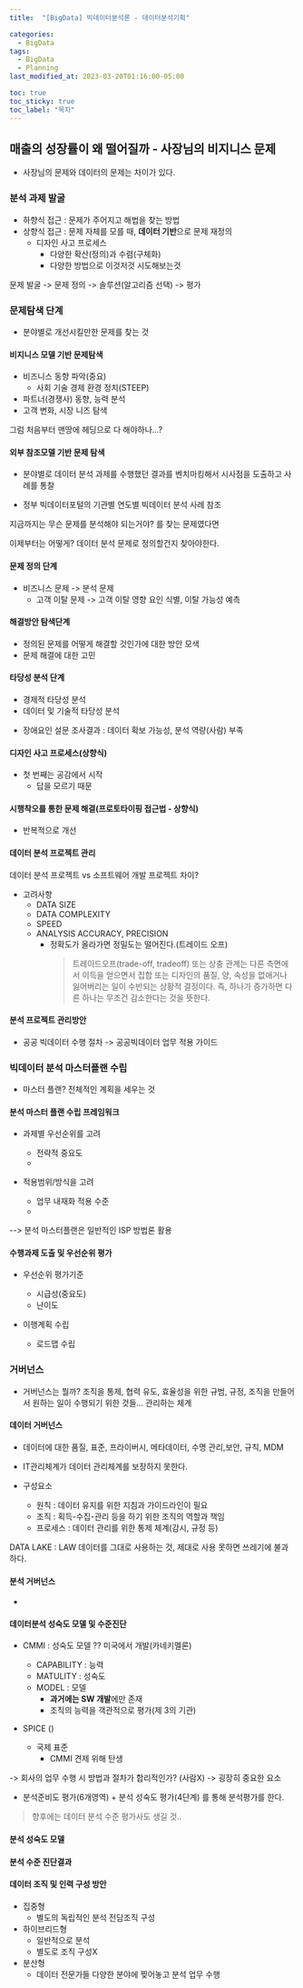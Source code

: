 ```yaml
---
title:  "[BigData] 빅데이터분석론 - 데이터분석기획"

categories:
  - BigData
tags:
  - BigData
  - Planning
last_modified_at: 2023-03-20T01:16:00-05:00

toc: true
toc_sticky: true
toc_label: "목차"
---
```


## 매출의 성장률이 왜 떨어질까 - 사장님의 비지니스 문제
- 사장님의 문제와 데이터의 문제는 차이가 있다.


### 분석 과제 발굴
- 하향식 접근 : 문제가 주어지고 해법을 찾는 방법
- 상향식 접근 : 문제 자체를 모를 때, <b>데이터 기반</b>으로 문제 재정의
  - 디자인 사고 프로세스 
    - 다양한 확산(정의)과 수렴(구체화)
    - 다양한 방법으로 이것저것 시도해보는것

문제 발굴 -> 문제 정의 -> 솔루션(알고리즘 선택) -> 평가


### 문제탐색 단계
- 분야별로 개선시킬만한 문제를 찾는 것

#### 비지니스 모델 기반 문제탐색

- 비즈니스 동향 파악(중요)
  - 사회 기술 경제 환경 정치(STEEP)
- 파트너(경쟁사) 동향, 능력 분석
- 고객 변화, 시장 니즈 탐색

그럼 처음부터 맨땅에 헤딩으로 다 해야하나...?

#### 외부 참조모델 기반 문제 탐색
- 분야별로 데이터 분석 과제를 수행했던 결과를 벤치마킹해서 시사점을 도출하고 사례를 통찰

* 정부 빅데이터포털의 기관별 연도별 빅데이터 분석 사례 참조


지금까지는 무슨 문제를 분석해야 되는거야? 를 찾는 문제였다면

이제부터는 어떻게? 데이터 분석 문제로 정의할건지 찾아야한다.

#### 문제 정의 단계
- 비즈니스 문제 -> 분석 문제
  - 고객 이탈 문제 -> 고객 이탈 영향 요인 식별, 이탈 가능성 예측

#### 해결방안 탐색단계
- 정의된 문제를 어떻게 해결할 것인가에 대한 방안 모색
- 문제 해결에 대한 고민

#### 타당성 분석 단계
- 경제적 타당성 분석
- 데이터 및 기술적 타당성 분석

* 장애요인 설문 조사결과 : 데이터 확보 가능성, 분석 역량(사람) 부족

#### 디자인 사고 프로세스(상향식)
- 첫 번째는 공감에서 시작
  - 답을 모르기 때문

#### 시행착오를 통한 문제 해결(프로토타이핑 접근법 - 상향식)
- 반복적으로 개선

#### 데이터 분석 프로젝트 관리
데이터 분석 프로젝트 vs 소프트웨어 개발 프로젝트 차이?
- 고려사항
  - DATA SIZE
  - DATA COMPLEXITY
  - SPEED
  - ANALYSIS ACCURACY, PRECISION
    - 정확도가 올라가면 정밀도는 떨어진다.(트레이드 오프)
       > 트레이드오프(trade-off, tradeoff) 또는 상충 관계는 다른 측면에서 이득을 얻으면서 집합 또는 디자인의 품질, 양, 속성을 없애거나 잃어버리는 일이 수반되는 상황적 결정이다. 즉, 하나가 증가하면 다른 하나는 무조건 감소한다는 것을 뜻한다.

#### 분석 프로젝트 관리방안
- 공공 빅데이터 수행 절차 -> 공공빅데이터 업무 적용 가이드


### 빅데이터 분석 마스터플랜 수립
- 마스터 플랜? 전체적인 계획을 세우는 것

#### 분석 마스터 플랜 수립 프레임워크
- 과제별 우선순위를 고려
  - 전략적 중요도
  - 

- 적용범위/방식을 고려
  - 업무 내재화 적용 수준
  - 

--> 분석 마스터플랜은 일반적인 ISP 방법론 활용

#### 수행과제 도출 및 우선순위 평가

- 우선순위 평가기준
  - 시급성(중요도)
  - 난이도

- 이행계획 수립
  - 로드맵 수립

### 거버넌스
- 거버넌스는 뭘까? 조직을 통제, 협력 유도, 효율성을 위한 규범, 규정, 조직을 만들어서 원하는 일이 수행되기 위한 것들... 관리하는 체계

#### 데이터 거버넌스
- 데이터에 대한 품질, 표준, 프라이버시, 메타데이터, 수명 관리,보안, 규칙, MDM
- IT관리체계가 데이터 관리체계를 보장하지 못한다.

- 구성요소
  - 원칙 : 데이터 유지를 위한 지침과 가이드라인이 필요
  - 조직 : 획득-수집-관리 등을 하기 위한 조직의 역할과 책임
  - 프로세스 : 데이터 관리를 위한 통제 체계(감시, 규정 등)

DATA LAKE : LAW 데이터를 그대로 사용하는 것, 제대로 사용 못하면 쓰레기에 불과하다.

#### 분석 거버넌스
- 

#### 데이터분석 성숙도 모델 및 수준진단
- CMMI : 성숙도 모델 ?? 미국에서 개발(카네키멜론)
  - CAPABILITY : 능력
  - MATULITY : 성숙도
  - MODEL : 모델
    - <b>과거에는 SW 개발</b>에만 존재
    - 조직의 능력을 객관적으로 평가(제 3의 기관)

- SPICE ()
  - 국제 표준
    - CMMI 견제 위해 탄생

-> 회사의 업무 수행 시 방법과 절차가 합리적인가? (사람X)
-> 굉장히 중요한 요소

- 분석준비도 평가(6개영역) + 분석 성숙도 평가(4단계) 를 통해 분석평가를 한다.

> 향후에는 데이터 분석 수준 평가사도 생길 것..

#### 분석 성숙도 모델

#### 분석 수준 진단결과

#### 데이터 조직 및 인력 구성 방안
- 집중형
  - 별도의 독립적인 분석 전담조직 구성
- 하이브리드형
  - 일반적으로 분석
  - 별도로 조직 구성X
- 분산형
  - 데이터 전문가들 다양한 분야에 찢어놓고 분석 업무 수행

